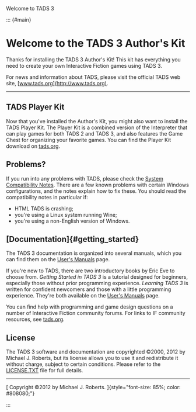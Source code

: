 Welcome to TADS 3

::: {#main}
<div>

# Welcome to the TADS 3 Author\'s Kit

Thanks for installing the TADS 3 Author\'s Kit! This kit has everything
you need to create your own Interactive Fiction games using TADS 3.

For news and information about TADS, please visit the official TADS web
site, [www.tads.org](http://www.tads.org).

------------------------------------------------------------------------

## TADS Player Kit

Now that you\'ve installed the Author\'s Kit, you might also want to
install the TADS Player Kit. The Player Kit is a combined version of the
Interpreter that can play games for both TADS 2 and TADS 3, and also
features the Game Chest for organizing your favorite games. You can find
the Player Kit download on [tads.org](http://www.tads.org).

## Problems?

If you run into any problems with TADS, please check the [System
Compatibility Notes](../compat.htm). There are a few known problems with
certain Windows configurations, and the notes explain how to fix these.
You should read the compatibility notes in particular if:

-   HTML TADS is crashing;
-   you\'re using a Linux system running Wine;
-   you\'re using a non-English version of Windows.

## [Documentation]{#getting_started}

The TADS 3 documentation is organized into several manuals, which you
can find them on the [User\'s Manuals](../../doc/index.htm) page.

If you\'re new to TADS, there are two introductory books by Eric Eve to
choose from. *Getting Started in TADS 3* is a tutorial designed for
beginners, especially those without prior programming experience.
*Learning TADS 3* is written for confident newcomers and those with a
little programming experience. They\'re both available on the [User\'s
Manuals](../../doc/index.htm) page.

You can find help with programming and game design questions on a number
of Interactive Fiction community forums. For links to IF community
resources, see [tads.org](http://www.tads.org).

## License

The TADS 3 software and documentation are copyrighted ©2000, 2012 by
Michael J. Roberts, but its license allows you to use it and
redistribute it without charge, subject to certain conditions. Please
refer to the [LICENSE.TXT](../../license.txt) file for full details.

------------------------------------------------------------------------

[ Copyright ©2012 by Michael J. Roberts.
]{style="font-size: 85%; color: #808080;"}

</div>
:::
